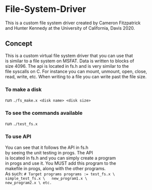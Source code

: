 # File-System-Driver
This is a custom file system driver created by Cameron Fitzpatrick  
and Hunter Kennedy at the University of California, Davis 2020.  

## Concept  
This is a custom virtual file system driver that you can use that  
is similar to a file system on MSFAT. Data is written to blocks of  
size 4096. The api is located in fs.h and is very similar to the  
file syscalls on C. For instance you can mount, unmount, open, close,  
read, write, etc. When writing to a file you can write past the file size.  


### To make a disk  
run `./fs_make.x <disk name> <disk size>`  

### To see the commands available  
run `./test_fs.x`  

### To use API  
You can see that it follows the API in fs.h  
by seeing the unit testing in progs. The API  
is located in fs.h and you can simply create a program  
in progs and use it. You MUST add this program to the  
makefile in progs, along with the other programs.  
As such:   `# Target programs
programs := test_fs.x \`  
	`simple_test_fs.x \  
  new_program1.x \`  
  `new_program2.x \
  etc.`  
